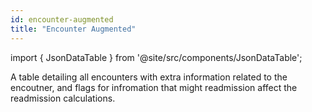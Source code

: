 ```yaml
---
id: encounter-augmented
title: "Encounter Augmented"
---
```


import { JsonDataTable } from '@site/src/components/JsonDataTable';

A table detailing all encounters with extra information related to the encoutner, and flags for infromation that might readmission affect the readmission calculations.


<JsonDataTable  jsonPath="nodes.model\.readmissions\.readmissions__encounter_augmented.columns"  />

